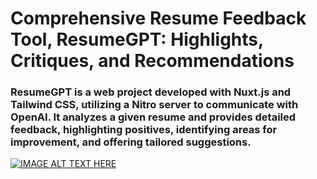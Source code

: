 # Comprehensive Resume Feedback Tool, ResumeGPT: Highlights, Critiques, and Recommendations
### ResumeGPT is a web project developed with Nuxt.js and Tailwind CSS, utilizing a Nitro server to communicate with OpenAI. It analyzes a given resume and provides detailed feedback, highlighting positives, identifying areas for improvement, and offering tailored suggestions.

[![IMAGE ALT TEXT HERE](https://img.youtube.com/vi/hoVU9gb7bGc/0.jpg)](https://www.youtube.com/watch?v=hoVU9gb7bGc)
